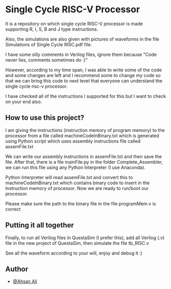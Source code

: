 
# Single Cycle RISC-V Processor

It is a repository on which single cycle RISC-V processor is made supporting R, I, S, B and J type instructions.

Also, the simulations are also given with pictures of waveforms in the file Simulations of Single Cycle RISC.pdf file. 

I have some silly comments in Verilog files, ignore them because "Code never lies, comments sometimes do :)"

However, according to my time span, I was able to write some of the code and some changes are left and I recommend some to change my code so that we can bring this code to next level that everyone can understand the single cycle risc-v processor.

I have checked all of the instructions I supported for this but I want to check on your end also.


## How to use this project?

I am giving the instructions (instruction memory of program memory) to the processor from a file called machineCodeInBinary.txt which is generated using Python script which uses assembly instructions file called assemFile.txt

We can write our assembly instructions in assemFile.txt and then save the file. After that, there is a file mainFile.py in the folder Complete_Assembler, we can run this file using any Python Interpreter (I use Anaconda). 

Python Interpreter will read assemFile.txt and convert this to machineCodeInBinary.txt which contains binary code to insert in the Instruction memory of processor. 
Now we are ready to run/boot our processor. 

Please make sure the path to the binary file in the file programMem.v is correct

## Putting it all together

Finally, to run all Verilog files in QuestaSim (I prefer this), add all Verilog (.v) file in the new project of QuestaSim, then simulate the file tb_RISC.v

See all the waveform according to your will, enjoy and debug it :)


## Author

- [@Ahsan Ali](https://github.com/AhsanAliUet)

